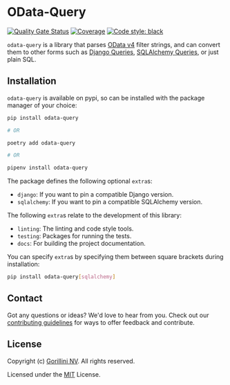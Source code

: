 # OData-Query

[![Quality Gate Status](https://sonarcloud.io/api/project_badges/measure?project=gorillaco_odata-query&metric=alert_status&token=cb35257e036d950788a0f628af7062929318482b)](https://sonarcloud.io/dashboard?id=gorillaco_odata-query)
[![Coverage](https://sonarcloud.io/api/project_badges/measure?project=gorillaco_odata-query&metric=coverage&token=cb35257e036d950788a0f628af7062929318482b)](https://sonarcloud.io/dashboard?id=gorillaco_odata-query)
[![Code style: black](https://img.shields.io/badge/code%20style-black-000000.svg)](https://github.com/psf/black)

`odata-query` is a library that parses [OData v4](https://www.odata.org/) filter strings, and can convert
them to other forms such as
[Django Queries](https://docs.djangoproject.com/en/3.2/topics/db/queries/),
[SQLAlchemy Queries](https://docs.sqlalchemy.org/en/14/orm/loading_objects.html),
or just plain SQL.


## Installation

`odata-query` is available on pypi, so can be installed with the package manager
of your choice:

```bash
pip install odata-query

# OR

poetry add odata-query

# OR

pipenv install odata-query
```

The package defines the following optional `extra`s:

- `django`: If you want to pin a compatible Django version.
- `sqlalchemy`: If you want to pin a compatible SQLAlchemy version.


The following `extra`s relate to the development of this library:

- `linting`: The linting and code style tools.
- `testing`: Packages for running the tests.
- `docs`: For building the project documentation.


You can specify `extra`s by specifying them between square brackets during
installation:

```bash
pip install odata-query[sqlalchemy]
```


## Contact

Got any questions or ideas? We'd love to hear from you. Check out our
[contributing guidelines](CONTRIBUTING.md) for ways to offer feedback and
contribute.


## License

Copyright (c) [Gorillini NV](https://gorilla.co/).
All rights reserved.

Licensed under the [MIT](LICENSE) License.

